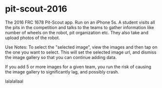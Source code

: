 # pit-scout-2016
The 2016 FRC 1678 Pit-Scout app. Run on an iPhone 5s. A student visits all the pits in the competition and talks to the teams to gather information like number of wheels on the robot, pit organization etc. They also take and upload photos of the robot.

Use Notes:
To select the "selected image", view the images and then tap on the one you want to select. This will set the selected image url, and dismiss the image gallery so that you can continue adding data.

If you add 5 or more images for a given team, you run the risk of causing the image gallery to significantly lag, and possibly crash.

lalalallaal
